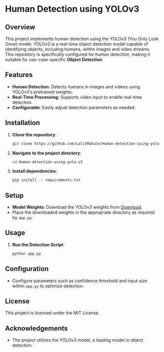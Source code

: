 # Human Detection using YOLOv3

## Overview
This project implements human detection using the YOLOv3 (You Only Look Once) model. YOLOv3 is a real-time object detection model capable of identifying objects, including humans, within images and video streams. This repository is specifically configured for human detection, making it suitable for use-case-specific **Object Detection**.

## Features
- **Human Detection**: Detects humans in images and videos using YOLOv3's pretrained weights.
- **Real-Time Processing**: Supports video input to enable real-time detection.
- **Configurable**: Easily adjust detection parameters as needed.

## Installation
1. **Clone the repository**:
   ```bash
   git clone https://github.com/LalitMahale/Human-detection-using-yolo-v3.git
   ```
2. **Navigate to the project directory**:
   ```bash
   cd Human-detection-using-yolo-v3
   ```
3. **Install dependencies**:
   ```bash
   pip install -r requirements.txt
   ```

## Setup
- **Model Weights**: Download the YOLOv3 weights from [Download](https://huggingface.co/spaces/Epitech/Scarecrow/blob/main/yolov3.weights).
- Place the downloaded weights in the appropriate directory as required by `app.py`.

## Usage
1. **Run the Detection Script**:
   ```bash
   python app.py
   ```

## Configuration
- Configure parameters such as confidence threshold and input size within `app.py` to optimize detection.

## License
This project is licensed under the MIT License.

## Acknowledgements
- The project utilizes the YOLOv3 model, a leading model in object detection.
